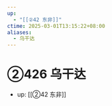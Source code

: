 ```yaml
---
up:
  - "[[②42 东非]]"
ctime: 2025-03-01T13:15:22+08:00
aliases:
  - 乌干达
---
```


# ②426 乌干达

- up: [[②42 东非]]
